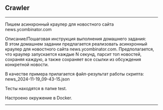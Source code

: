 ## Crawler
***
Пишем асинхронный краулер для новостного сайта news.ycombinator.com  

Описание/Пошаговая инструкция выполнения домашнего задания:  
В этом домашнем задании предлагается реализовать асинхронный краулер для новостного сайта news.ycombinator.com. Предполагается, что краулер запускается каждые N секунд, 
парсит топ новостей, сохраняя каждую, а также сохраняет все ссылки из обсуждения конкретной новости.  

В качестве примера прилагается файл-результат работы скрипта: news_2024-11-19_09-43-15.json  

Тесты находятся в папке test.  

Настроено окружение в Docker.  

***
